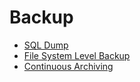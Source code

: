 # Backup
- [SQL Dump](https://www.postgresql.org/docs/current/backup-dump.html)
- [File System Level Backup](https://www.postgresql.org/docs/current/backup-file.html)
- [Continuous Archiving](https://www.postgresql.org/docs/current/continuous-archiving.html)
